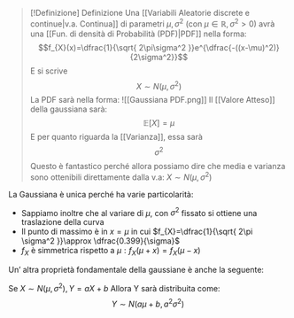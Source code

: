 >[!Definizione]  Definizione
>Una [[Variabili Aleatorie discrete e continue|v.a. Continua]] di parametri $\mu,\sigma^2$ (con $\mu\in\mathbb{R},\sigma^2>0$) avrà una [[Fun. di densità di Probabilità (PDF)|PDF]] nella forma:
>$$f_{X}(x)=\dfrac{1}{\sqrt{ 2\pi\sigma^2 }}e^{\dfrac{-((x-\mu)^2)}{2\sigma^2}}$$
>E si scrive $$X\sim N(\mu,\sigma^2)$$
>La PDF sarà nella forma:
>![[Gaussiana PDF.png]]
>Il [[Valore Atteso]] della gaussiana sarà:
>$$\mathbb{E}[X]=\mu$$
>E per quanto riguarda la [[Varianza]], essa sarà
>$$\sigma^2$$
>Questo è fantastico perché allora possiamo dire che media e varianza sono ottenibili direttamente dalla v.a: $X\sim N(\mu,\sigma^2)$

La Gaussiana è unica perché ha varie particolarità:
- Sappiamo inoltre che al variare di $\mu$, con $\sigma^2$ fissato si ottiene una traslazione della curva
- Il punto di massimo è in $x=\mu$ in cui $f_{X}=\dfrac{1}{\sqrt{ 2\pi \sigma^2 }}\approx \dfrac{0.399}{\sigma}$
- $f_{X}$ è simmetrica rispetto a $\mu: f_{X}(\mu+x)=f_{X}(\mu-x)$

Un’ altra proprietà fondamentale della gaussiane è anche la seguente:

Se $X\sim N(\mu,\sigma^2),Y=aX+b$
Allora Y sarà distribuita come:
$$Y\sim N(a\mu+b,a^2\sigma^2)$$